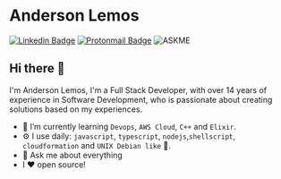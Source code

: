# Anderson Lemos 
[![Linkedin Badge](https://img.shields.io/badge/LinkedIn-0077B5?style=for-the-badge&logo=linkedin&logoColor=whitelink=https://www.linkedin.com/in/andersonmlemos/)](https://www.linkedin.com/in/andersonmlemos/)
[![Protonmail Badge](https://img.shields.io/badge/ProtonMail-8B89CC?style=for-the-badge&logo=protonmail&logoColor=white&link=mailto:alemos@protonmail.com)](mailto:alemos@protonmail.com)
![ASKME](https://img.shields.io/badge/Ask%20me-anything-1abc9c.svg?style=for-the-badge&logoColor=white&)

## Hi there 👋

I'm Anderson Lemos, I'm a Full Stack Developer, with over 14 years of experience in Software Development,  who is passionate about creating solutions based on my experiences.

- 🌱 I’m currently learning `Devops`, `AWS Cloud`, `C++` and `Elixir`.
- ⚙️ I use daily: `javascript`, `typescript`, `nodejs`,`shellscript`, `cloudformation` and `UNIX Debian like` 🤩.
- 💬 Ask me about everything
- I :heart: open source!


